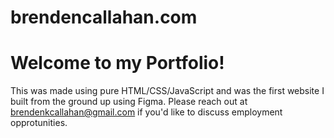 # brendencallahan.com

# Welcome to my Portfolio!
This was made using pure HTML/CSS/JavaScript and was the first website I built from the ground up using Figma. Please reach out at brendenkcallahan@gmail.com if you'd like to discuss employment opprotunities.

